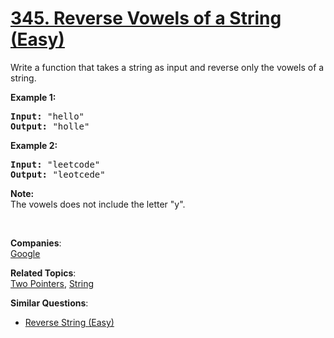 # [345. Reverse Vowels of a String (Easy)](https://leetcode.com/problems/reverse-vowels-of-a-string/)

<p>Write a function that takes a string as input and reverse only the vowels of a string.</p>

<p><strong>Example 1:</strong></p>

<pre><strong>Input: </strong><span id="example-input-1-1">"hello"</span>
<strong>Output: </strong><span id="example-output-1">"holle"</span>
</pre>

<div>
<p><strong>Example 2:</strong></p>

<pre><strong>Input: </strong><span id="example-input-2-1">"leetcode"</span>
<strong>Output: </strong><span id="example-output-2">"leotcede"</span></pre>
</div>

<p><b>Note:</b><br>
The vowels does not include the letter "y".</p>

<p>&nbsp;</p>

**Companies**:  
[Google](https://leetcode.com/company/google)

**Related Topics**:  
[Two Pointers](https://leetcode.com/tag/two-pointers/), [String](https://leetcode.com/tag/string/)

**Similar Questions**:

- [Reverse String (Easy)](https://leetcode.com/problems/reverse-string/)
